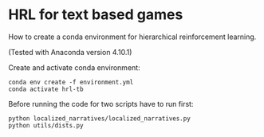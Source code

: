 # HRL for text based games
How to create a conda environment for hierarchical reinforcement learning.

(Tested with Anaconda version 4.10.1)

Create and activate conda environment:
```
conda env create -f environment.yml
conda activate hrl-tb
```

Before running the code for two scripts have to run first:

```
python localized_narratives/localized_narratives.py
python utils/dists.py
```

